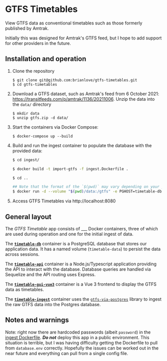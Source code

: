 # GTFS Timetables

View GTFS data as conventional timetables such as those formerly published by
Amtrak.

Initially this was designed for Amtrak's GTFS feed, but I hope to add support
for other providers in the future.

## Installation and operation

1. Clone the repository
    ```
    $ git clone git@github.com:brianlove/gtfs-timetables.git
    $ cd gtfs-timetables
    ```

2. Download a GTFS dataset, such as Amtrak's feed from 6 October 2021: https://transitfeeds.com/p/amtrak/1136/20211006.  Unzip the data into the `data/` directory
    ```
    $ mkdir data
    $ unzip gtfs.zip -d data/
    ```

3. Start the containers via Docker Compose:
    ```
    $ docker-compose up --build
    ```

4. Build and run the ingest container to populate the database with the provided data:
    ```bash
    $ cd ingest/

    $ docker build -t import-gtfs -f ingest.Dockerfile .

    $ cd ..

    ## Note that the format of the `$(pwd)` may vary depending on your platform
    $ docker run -d --volume "$(pwd)/data:/gtfs" -e PGHOST=timetable-db --network gtfs-timetables_default import-gtfs -- agency.txt feed_info.txt routes.txt stop_times.txt stops.txt transfers.txt trips.txt
    ```

5. Access GTFS Timetables via http://localhost:8080


## General layout

The _GTFS Timetable_ app consists of ___ Docker containers, three of which are
used during operation and one for the initial ingest of data.

The [**`timetable-db`**](db/) container is a PostgreSQL database that stores
our application data.  It has a named volume (`timetable-data`) to persist the
data across sessions.

The [**`timetable-api`**](api/) container is a Node.js/Typescript application
providing the API to interact with the database.  Database queries are handled
via Sequelize and the API routing uses Express.

The [**`timetable-gui-vue3`**](gui-vue3/) container is a Vue 3 frontend to
display the GTFS data as timetables.

The [**`timetable-ingest`**](ingest/) container uses the
[`gtfs-via-postgres`](https://github.com/derhuerst/gtfs-via-postgres) library
to ingest the raw GTFS data into the Postgres database.


## Notes and warnings

Note: right now there are hardcoded passwords (albeit `password`) in the
[ingest Dockerfile](ingest/ingest.Dockerfile).  **_Do not_** deploy this app in
a public environment.  This situation is terrible, but I was having difficulty
getting the Dockerfile to pull from `database.env` correctly.  Hopefully the
issues can be worked out in the near future and everything can pull from a
single config file.

